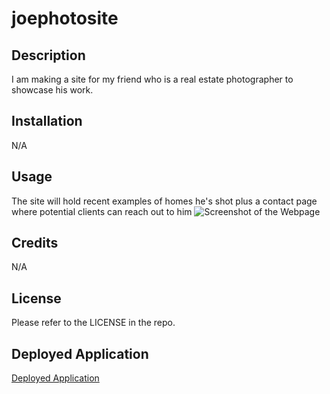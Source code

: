 # joephotosite


## Description

I am making a site for my friend who is a real estate photographer to showcase his work.

## Installation

N/A

## Usage
The site will hold recent examples of homes he's shot plus a contact page where potential clients can reach out to him
![Screenshot of the Webpage]()

## Credits
N/A


## License

Please refer to the LICENSE in the repo.

## Deployed Application
[Deployed Application]()